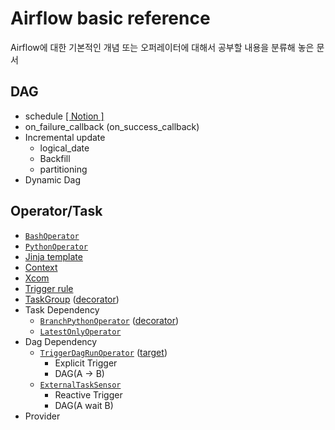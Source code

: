 # Airflow basic reference

Airflow에 대한 기본적인 개념 또는 오퍼레이터에 대해서 공부할 내용을 분류해 놓은 문서

## DAG

- schedule [[ Notion ]](https://historical-medicine-5c0.notion.site/Schedule-b42c5c2c38094799a96bad043f572e06?pvs=4)
- on_failure_callback (on_success_callback)
- Incremental update
    - logical_date
    - Backfill
    - partitioning
- Dynamic Dag

## Operator/Task

- [`BashOperator`](./bash_operator.py)
- [`PythonOperator`](./python_operator.py)
- [Jinja template](./jinja_template.py)
- [Context](./task_context.py)
- [Xcom](./xcom.py)
- [Trigger rule](./trigger_rule.py)
- [TaskGroup](./task_group.py) ([decorator](./task_group_decorator.py))
- Task Dependency
    - [`BranchPythonOperator`](./branch_python_operator.py) ([decorator](./branch_python_decorator.py))
    - [`LatestOnlyOperator`](./latest_only_operator.py)
- Dag Dependency
    - [`TriggerDagRunOperator`](./trigger_dag_run_operator.py) ([target](./trigger_dag_run_target.py))
        - Explicit Trigger
        - DAG(A -> B)
    - [`ExternalTaskSensor`](./external_task_sensor.py)
        - Reactive Trigger
        - DAG(A wait B)
- Provider